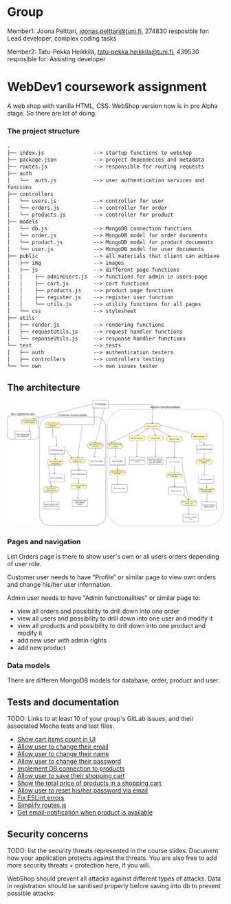 # Group 

Member1:  Joona Pelttari, joonas.pelttari@tuni.fi, 274830
resposible for: Lead developer, complex coding tasks

Member2: Tatu-Pekka Heikkilä, tatu-pekka.heikkila@tuni.fi, 439530
resposible for: Assisting developer



# WebDev1 coursework assignment

A web shop with vanilla HTML, CSS. WebShop version now is in pre Alpha stage. So there are lot of doing.


### The project structure

```
.
├── index.js                --> startup functions to webshop
├── package.json            --> project dependecies and metadata
├── routes.js               --> responsible for routing requests
├── auth                     
│   └──  auth.js            --> user authentication services and funcions
├── controllers              
│   └── users.js            --> controller for user
│   └── orders.js           --> controller for order
│   └── products.js         --> controller for product
├── models                   
│   └── db.js               --> MongoDB connection functions
│   └── order.js            --> MongoDB model for order documents
│   └── product.js          --> MongoDB model for product documents
│   └── user.js             --> MongoDB model for user documents
├── public                  --> all materials that client can achieve 
│   ├── img                 --> images
│   ├── js                  --> different page functions
│   │    ├── adminUsers.js  --> functions for admin in users-page
│   │    ├── cart.js        --> cart functions
│   │    ├── products.js    --> product page functions
│   │    ├── register.js    --> register user function
│   │    └── utils.js       --> utility functions for all pages
│   └── css                 --> stylesheet
├── utils                   
│   ├── render.js           --> rendering functions
│   ├── requestUtils.js     --> request handler functions
│   └── reponseUtils.js     --> response handler functions
└── test                    --> tests
│   ├── auth                --> authentication testers
│   ├── controllers         --> controllers testing
└── └── own                 --> own issues tester

```

## The architecture 

![UML Image of site structure](docs/webdev1uml.png "Webshop UML")

### Pages and navigation
List Orders page is there to show user's own or all users orders depending of user role.

Customer user needs to have "Profile" or similar page to view own orders and change his/her user information.

Admin user needs to have "Admin functionalities" or similar page to:
- view all orders and possibility to drill down into one order
- view all users and possibility to drill down into one user and modify it
- view all products and possibility to drill down into one product and modify it
- add new user with admin rights
- add new product 

### Data models
There are differen MongoDB models for database, order, product and user.

## Tests and documentation

TODO: Links to at least 10 of your group's GitLab issues, and their associated Mocha tests and test files.

- [Show cart items count in UI](https://course-gitlab.tuni.fi/webdev1-2020-2021/webdev1-group-46/-/issues/1)
- [Allow user to change their email](https://course-gitlab.tuni.fi/webdev1-2020-2021/webdev1-group-46/-/issues/2)
- [Allow user to change their name](https://course-gitlab.tuni.fi/webdev1-2020-2021/webdev1-group-46/-/issues/3)
- [Allow user to change their password](https://course-gitlab.tuni.fi/webdev1-2020-2021/webdev1-group-46/-/issues/4)
- [Implement DB connection to products](https://course-gitlab.tuni.fi/webdev1-2020-2021/webdev1-group-46/-/issues/5)
- [Allow user to save their shopping cart](https://course-gitlab.tuni.fi/webdev1-2020-2021/webdev1-group-46/-/issues/6)
- [Show the total price of products in a shopping cart](https://course-gitlab.tuni.fi/webdev1-2020-2021/webdev1-group-46/-/issues/7)
- [Allow user to reset his/her password via email](https://course-gitlab.tuni.fi/webdev1-2020-2021/webdev1-group-46/-/issues/8)
- [Fix ESLint errors](https://course-gitlab.tuni.fi/webdev1-2020-2021/webdev1-group-46/-/issues/9)
- [Simplify routes.js](https://course-gitlab.tuni.fi/webdev1-2020-2021/webdev1-group-46/-/issues/10)
- [Get email-notification when product is available](https://course-gitlab.tuni.fi/webdev1-2020-2021/webdev1-group-46/-/issues11)

## Security concerns

TODO: list the security threats represented in the course slides.
Document how your application protects against the threats.
You are also free to add more security threats + protection here, if you will.

WebShop should prevent all attacks against different types of attacks. Data in registration should be sanitised properly before saving into db to prevent possible attacks.
